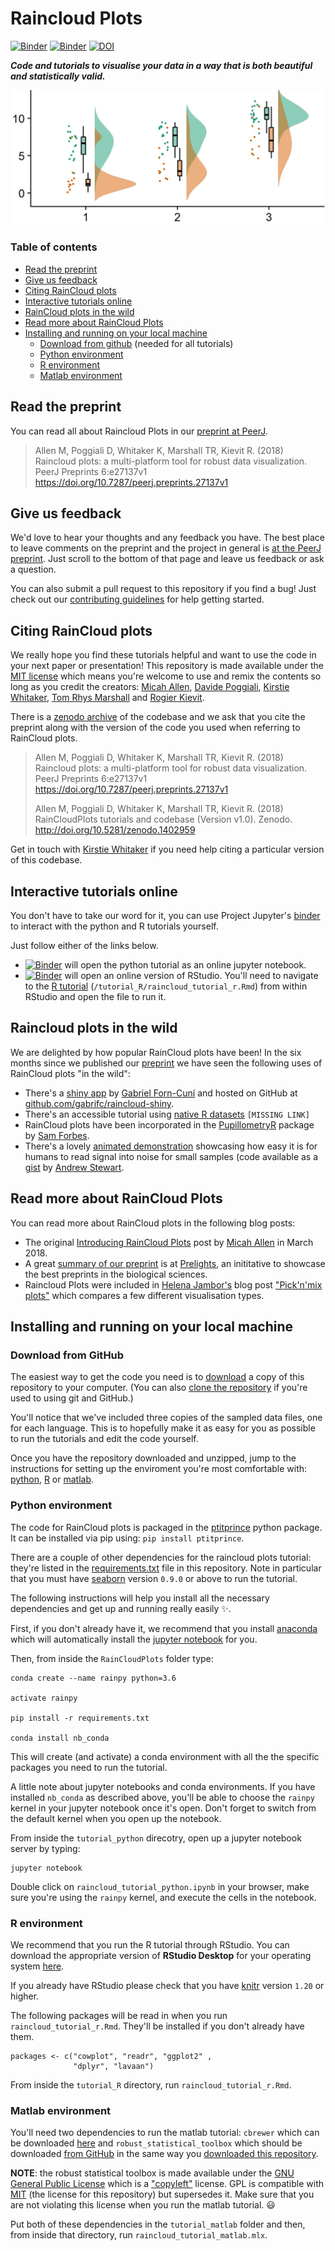 # Raincloud Plots

[![Binder](https://img.shields.io/badge/binder%20tutorial-python-fb62f6.svg)](https://mybinder.org/v2/gh/RainCloudPlots/RainCloudPlots/master?filepath=tutorial_python%2Fraincloud_tutorial_python.ipynb)
[![Binder](https://img.shields.io/badge/binder%20tutorial-R-c62e65.svg)](https://mybinder.org/v2/gh/RainCloudPlots/RainCloudPlots/master?urlpath=rstudio)
[![DOI](https://zenodo.org/badge/144041501.svg)](https://zenodo.org/badge/latestdoi/144041501)


***Code and tutorials to visualise your data in a way that is both beautiful *and* statistically valid.***

![](images/10repanvplot_cropped.jpg)

### Table of contents

* [Read the preprint](#read-the-preprint)
* [Give us feedback](#give-us-feedback)
* [Citing RainCloud plots](#citing-raincloud-plots)
* [Interactive tutorials online](#interactive-tutorials-online)
* [RainCloud plots in the wild](#raincloud-plots-in-the-wild)
* [Read more about RainCloud Plots](#read-more-about-raincloud-plots)
* [Installing and running on your local machine](#installing-and-running-on-your-local-machine)
  * [Download from github](#download-from-github) (needed for all tutorials)
  * [Python environment](#python-environment)
  * [R environment](#r-environment)
  * [Matlab environment](#matlab-environment)

## Read the preprint

You can read all about Raincloud Plots in our [preprint at PeerJ](https://peerj.com/preprints/27137v1/).

> Allen M, Poggiali D, Whitaker K, Marshall TR, Kievit R. (2018) Raincloud plots: a multi-platform tool for robust data visualization. PeerJ Preprints 6:e27137v1 https://doi.org/10.7287/peerj.preprints.27137v1

## Give us feedback

We'd love to hear your thoughts and any feedback you have. The best place to leave comments on the preprint and the project in general is [at the PeerJ preprint](https://peerj.com/preprints/27137v1/). Just scroll to the bottom of that page and leave us feedback or ask a question.

You can also submit a pull request to this repository if you find a bug! Just check out our [contributing guidelines](CONTRIBUTING.md) for help getting started.

## Citing RainCloud plots

We really hope you find these tutorials helpful and want to use the code in your next paper or presentation! This repository is made available under the [MIT license](LICENSE) which means you're welcome to use and remix the contents so long as you credit the creators: [Micah Allen](https://twitter.com/micahgallen?lang=en), [Davide Poggiali](https://twitter.com/dav1d3p0g?lang=en), [Kirstie Whitaker](https://twitter.com/kirstie_j?lang=en), [Tom Rhys Marshall](https://twitter.com/tomrhysmarshall?lang=en) and [Rogier Kievit](https://twitter.com/rogierk?lang=en).

There is a [zenodo archive](https://zenodo.org/badge/latestdoi/144041501) of the codebase and we ask that you cite the preprint along with the version of the code you used when referring to RainCloud plots.

> Allen M, Poggiali D, Whitaker K, Marshall TR, Kievit R. (2018) Raincloud plots: a multi-platform tool for robust data visualization. PeerJ Preprints 6:e27137v1 https://doi.org/10.7287/peerj.preprints.27137v1
>
> Allen M, Poggiali D, Whitaker K, Marshall TR, Kievit R. (2018) RainCloudPlots tutorials and codebase (Version v1.0). Zenodo. http://doi.org/10.5281/zenodo.1402959

Get in touch with [Kirstie Whitaker](https://github.com/KirstieJane) if you need help citing a particular version of this codebase.

## Interactive tutorials online

You don't have to take our word for it, you can use Project Jupyter's [binder](https://mybinder.org) to interact with the python and R tutorials yourself.

Just follow either of the links below.

* [![Binder](https://img.shields.io/badge/binder%20tutorial-python-fb62f6.svg)](https://mybinder.org/v2/gh/RainCloudPlots/RainCloudPlots/master?filepath=tutorial_python%2Fraincloud_tutorial_python.ipynb) will open the python tutorial as an online jupyter notebook.
* [![Binder](https://img.shields.io/badge/binder%20tutorial-R-c62e65.svg)](https://mybinder.org/v2/gh/RainCloudPlots/RainCloudPlots/master?urlpath=rstudio) will open an online version of RStudio. You'll need to navigate to the [R tutorial](https://github.com/RainCloudPlots/RainCloudPlots/blob/master/tutorial_R/raincloud_tutorial_r.Rmd) (`/tutorial_R/raincloud_tutorial_r.Rmd`) from within RStudio and open the file to run it.

## Raincloud plots in the wild

We are delighted by how popular RainCloud plots have been!
In the six months since we published our [preprint](https://peerj.com/preprints/27137v1/) we have seen the following uses of RainCloud plots "in the wild":

* There's a [shiny app](https://gabrifc.shinyapps.io/raincloudplots/) by [Gabriel Forn-Cuní](https://github.com/gabrifc) and hosted on GitHub at [github.com/gabrifc/raincloud-shiny](https://github.com/gabrifc/raincloud-shiny).
* There's an accessible tutorial using [native R datasets]() `[MISSING LINK]`
* RainCloud plots have been incorporated in the [PupillometryR](https://github.com/samhforbes/PupillometryR) package by [Sam Forbes](https://github.com/samhforbes).
* There's a lovely [animated demonstration](https://twitter.com/page_eco/status/1064891967077789703) showcasing how easy it is for humans to read signal into noise for small samples (code available as a [gist](https://gist.github.com/ajstewartlang/89dcdf01c4512a213141a16e9243626d) by [Andrew Stewart](https://github.com/ajstewartlang).

## Read more about RainCloud Plots

You can read more about RainCloud plots in the following blog posts:

* The original [Introducing RainCloud Plots](https://micahallen.org/2018/03/15/introducing-raincloud-plots/) post by [Micah Allen](https://micahallen.org/) in March 2018.
* A great [summary of our preprint](https://prelights.biologists.com/highlights/raincloud-plots-multi-platform-tool-robust-data-visualization/) is at [Prelights](https://prelights.biologists.com/), an inititative to showcase the best preprints in the biological sciences.
* Raincloud Plots were included in [Helena Jambor's](https://helenajambor.wordpress.com/) blog post ["Pick'n'mix plots"](https://helenajambor.wordpress.com/2018/08/28/pick-n-mix-plots/) which compares a few different visualisation types.

## Installing and running on your local machine

### Download from GitHub

The easiest way to get the code you need is to [download](https://github.com/RainCloudPlots/RainCloudPlots/archive/master.zip) a copy of this repository to your computer. (You can also [clone the repository](https://help.github.com/articles/cloning-a-repository/) if you're used to using git and GitHub.)

You'll notice that we've included three copies of the sampled data files, one for each language. This is to hopefully make it as easy for you as possible to run the tutorials and edit the code yourself.

Once you have the repository downloaded and unzipped, jump to the instructions for setting up the enviroment you're most comfortable with: [python](#python-environment), [R](#r-environment) or [matlab](#matlab-environment).

### Python environment

The code for RainCloud plots is packaged in the [ptitprince](https://github.com/pog87/PtitPrince) python package. It can be installed via pip using: `pip install ptitprince`.

There are a couple of other dependencies for the raincloud plots tutorial: they're listed in the [requirements.txt](requirements.txt) file in this repository. Note in particular that you must have [seaborn](https://seaborn.pydata.org/) version `0.9.0` or above to run the tutorial.

The following instructions will help you install all the necessary dependencies and get up and running really easily :sparkles:.

First, if you don't already have it, we recommend that you install [anaconda](https://conda.io/docs/user-guide/install/index.html) which will automatically install the [jupyter notebook](https://jupyter.readthedocs.io/en/latest/install.html#installing-jupyter-using-anaconda-and-conda) for you.

Then, from inside the `RainCloudPlots` folder type:

```
conda create --name rainpy python=3.6

activate rainpy

pip install -r requirements.txt

conda install nb_conda
```

This will create (and activate) a conda environment with all the the specific packages you need to run the tutorial.

A little note about jupyter notebooks and conda environments. If you have installed `nb_conda` as described above, you'll be able to choose the `rainpy` kernel in your jupyter notebook once it's open. Don't forget to switch from the default kernel when you open up the notebook.


From inside the `tutorial_python` direcotry, open up a jupyter notebook server by typing:

```
jupyter notebook
```

Double click on `raincloud_tutorial_python.ipynb` in your browser, make sure you're using the `rainpy` kernel, and execute the cells in the notebook.

### R environment

We recommend that you run the R tutorial through RStudio. You can download the appropriate version of **RStudio Desktop** for your operating system [here](https://www.rstudio.com/products/rstudio/download/).

If you already have RStudio please check that you have [knitr](https://cran.r-project.org/web/packages/knitr/index.html) version `1.20` or higher.

The following packages will be read in when you run `raincloud_tutorial_r.Rmd`. They'll be installed if you don't already have them.

```
packages <- c("cowplot", "readr", "ggplot2" ,
              "dplyr", "lavaan")
```

From inside the `tutorial_R` directory, run `raincloud_tutorial_r.Rmd`.

### Matlab environment

You'll need two dependencies to run the matlab tutorial: `cbrewer` which can be downloaded [here](https://uk.mathworks.com/matlabcentral/fileexchange/34087-cbrewer-colorbrewer-schemes-for-matlab) and `robust_statistical_toolbox` which should be downloaded [from GitHub](https://github.com/CPernet/Robust_Statistical_Toolbox) in the same way you [downloaded this repository](#download-from-github).

**NOTE**: the robust statistical toolbox is made available under the [GNU General Public License](https://github.com/CPernet/Robust_Statistical_Toolbox/blob/master/LICENSE) which is a ["copyleft"](https://en.wikipedia.org/wiki/Copyleft) license. GPL is compatible with [MIT](LICENSE) (the license for this repository) but supersedes it. Make sure that you are not violating this license when you run the matlab tutorial. :smiley:

Put both of these dependencies in the `tutorial_matlab` folder and then, from inside that directory, run `raincloud_tutorial_matlab.mlx`.

